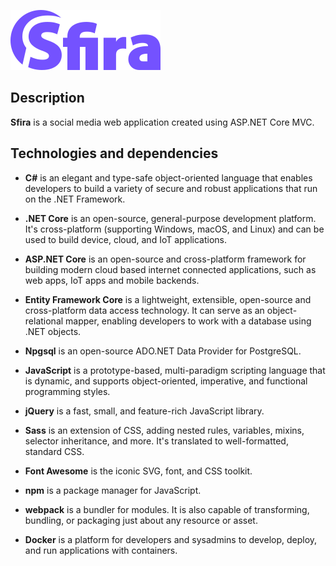 ![Sfira - logo](.readme/sfira-logo-medium.png?raw=true "logo")

## Description
**Sfira** is a social media web application created using ASP.NET Core MVC.

## Technologies and dependencies

* **C#** is an elegant and type-safe object-oriented language that enables developers to build a variety of secure and robust applications that run on the .NET Framework.

* **.NET Core** is an open-source, general-purpose development platform. It's cross-platform (supporting Windows, macOS, and Linux) and can be used to build device, cloud, and IoT applications.

* **ASP.NET Core** is an open-source and cross-platform framework for building modern cloud based internet connected applications, such as web apps, IoT apps and mobile backends.

* **Entity Framework Core** is a lightweight, extensible, open-source and cross-platform data access technology. It can serve as an object-relational mapper, enabling developers to work with a database using .NET objects.

* **Npgsql** is an open-source ADO.NET Data Provider for PostgreSQL.

* **JavaScript** is a prototype-based, multi-paradigm scripting language that is dynamic, and supports object-oriented, imperative, and functional programming styles.

* **jQuery** is a fast, small, and feature-rich JavaScript library.

* **Sass** is an extension of CSS, adding nested rules, variables, mixins, selector inheritance, and more. It's translated to well-formatted, standard CSS.

* **Font Awesome** is the iconic SVG, font, and CSS toolkit.

* **npm** is a package manager for JavaScript.

* **webpack** is a bundler for modules. It is also capable of transforming, bundling, or packaging just about any resource or asset.

* **Docker** is a platform for developers and sysadmins to develop, deploy, and run applications with containers.
